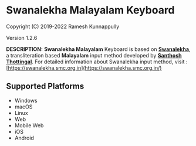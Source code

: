Swanalekha Malayalam Keyboard
=====================
Copyright (C) 2019-2022 Ramesh Kunnappully

Version 1.2.6

__DESCRIPTION:__
**Swanalekha Malayalam** Keyboard is based on [**Swanalekha**](https://swanalekha.smc.org.in/), a transliteration based **Malayalam** input method developed by [**Santhosh Thottingal**](https://thottingal.in). For detailed information about Swanalekha input method, visit : [https://swanalekha.smc.org.in](https://swanalekha.smc.org.in/)

Supported Platforms
-------------------
 * Windows
 * macOS
 * Linux
 * Web
 * Mobile Web
 * iOS
 * Android
